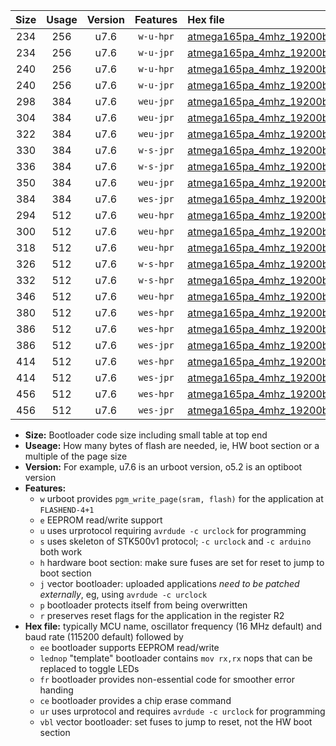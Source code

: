 |Size|Usage|Version|Features|Hex file|
|:-:|:-:|:-:|:-:|:--|
|234|256|u7.6|`w-u-hpr`|[atmega165pa_4mhz_19200bps_ur.hex](https://raw.githubusercontent.com/stefanrueger/urboot/main//atmega165pa_4mhz_19200bps_ur.hex)|
|234|256|u7.6|`w-u-jpr`|[atmega165pa_4mhz_19200bps_ur_vbl.hex](https://raw.githubusercontent.com/stefanrueger/urboot/main//atmega165pa_4mhz_19200bps_ur_vbl.hex)|
|240|256|u7.6|`w-u-hpr`|[atmega165pa_4mhz_19200bps_lednop_ur.hex](https://raw.githubusercontent.com/stefanrueger/urboot/main//atmega165pa_4mhz_19200bps_lednop_ur.hex)|
|240|256|u7.6|`w-u-jpr`|[atmega165pa_4mhz_19200bps_lednop_ur_vbl.hex](https://raw.githubusercontent.com/stefanrueger/urboot/main//atmega165pa_4mhz_19200bps_lednop_ur_vbl.hex)|
|298|384|u7.6|`weu-jpr`|[atmega165pa_4mhz_19200bps_ee_ur_vbl.hex](https://raw.githubusercontent.com/stefanrueger/urboot/main//atmega165pa_4mhz_19200bps_ee_ur_vbl.hex)|
|304|384|u7.6|`weu-jpr`|[atmega165pa_4mhz_19200bps_ee_lednop_ur_vbl.hex](https://raw.githubusercontent.com/stefanrueger/urboot/main//atmega165pa_4mhz_19200bps_ee_lednop_ur_vbl.hex)|
|322|384|u7.6|`weu-jpr`|[atmega165pa_4mhz_19200bps_ee_lednop_fr_ur_vbl.hex](https://raw.githubusercontent.com/stefanrueger/urboot/main//atmega165pa_4mhz_19200bps_ee_lednop_fr_ur_vbl.hex)|
|330|384|u7.6|`w-s-jpr`|[atmega165pa_4mhz_19200bps_vbl.hex](https://raw.githubusercontent.com/stefanrueger/urboot/main//atmega165pa_4mhz_19200bps_vbl.hex)|
|336|384|u7.6|`w-s-jpr`|[atmega165pa_4mhz_19200bps_lednop_vbl.hex](https://raw.githubusercontent.com/stefanrueger/urboot/main//atmega165pa_4mhz_19200bps_lednop_vbl.hex)|
|350|384|u7.6|`weu-jpr`|[atmega165pa_4mhz_19200bps_ee_lednop_fr_ce_ur_vbl.hex](https://raw.githubusercontent.com/stefanrueger/urboot/main//atmega165pa_4mhz_19200bps_ee_lednop_fr_ce_ur_vbl.hex)|
|384|384|u7.6|`wes-jpr`|[atmega165pa_4mhz_19200bps_ee_vbl.hex](https://raw.githubusercontent.com/stefanrueger/urboot/main//atmega165pa_4mhz_19200bps_ee_vbl.hex)|
|294|512|u7.6|`weu-hpr`|[atmega165pa_4mhz_19200bps_ee_ur.hex](https://raw.githubusercontent.com/stefanrueger/urboot/main//atmega165pa_4mhz_19200bps_ee_ur.hex)|
|300|512|u7.6|`weu-hpr`|[atmega165pa_4mhz_19200bps_ee_lednop_ur.hex](https://raw.githubusercontent.com/stefanrueger/urboot/main//atmega165pa_4mhz_19200bps_ee_lednop_ur.hex)|
|318|512|u7.6|`weu-hpr`|[atmega165pa_4mhz_19200bps_ee_lednop_fr_ur.hex](https://raw.githubusercontent.com/stefanrueger/urboot/main//atmega165pa_4mhz_19200bps_ee_lednop_fr_ur.hex)|
|326|512|u7.6|`w-s-hpr`|[atmega165pa_4mhz_19200bps.hex](https://raw.githubusercontent.com/stefanrueger/urboot/main//atmega165pa_4mhz_19200bps.hex)|
|332|512|u7.6|`w-s-hpr`|[atmega165pa_4mhz_19200bps_lednop.hex](https://raw.githubusercontent.com/stefanrueger/urboot/main//atmega165pa_4mhz_19200bps_lednop.hex)|
|346|512|u7.6|`weu-hpr`|[atmega165pa_4mhz_19200bps_ee_lednop_fr_ce_ur.hex](https://raw.githubusercontent.com/stefanrueger/urboot/main//atmega165pa_4mhz_19200bps_ee_lednop_fr_ce_ur.hex)|
|380|512|u7.6|`wes-hpr`|[atmega165pa_4mhz_19200bps_ee.hex](https://raw.githubusercontent.com/stefanrueger/urboot/main//atmega165pa_4mhz_19200bps_ee.hex)|
|386|512|u7.6|`wes-hpr`|[atmega165pa_4mhz_19200bps_ee_lednop.hex](https://raw.githubusercontent.com/stefanrueger/urboot/main//atmega165pa_4mhz_19200bps_ee_lednop.hex)|
|386|512|u7.6|`wes-jpr`|[atmega165pa_4mhz_19200bps_ee_lednop_vbl.hex](https://raw.githubusercontent.com/stefanrueger/urboot/main//atmega165pa_4mhz_19200bps_ee_lednop_vbl.hex)|
|414|512|u7.6|`wes-hpr`|[atmega165pa_4mhz_19200bps_ee_lednop_fr.hex](https://raw.githubusercontent.com/stefanrueger/urboot/main//atmega165pa_4mhz_19200bps_ee_lednop_fr.hex)|
|414|512|u7.6|`wes-jpr`|[atmega165pa_4mhz_19200bps_ee_lednop_fr_vbl.hex](https://raw.githubusercontent.com/stefanrueger/urboot/main//atmega165pa_4mhz_19200bps_ee_lednop_fr_vbl.hex)|
|456|512|u7.6|`wes-hpr`|[atmega165pa_4mhz_19200bps_ee_lednop_fr_ce.hex](https://raw.githubusercontent.com/stefanrueger/urboot/main//atmega165pa_4mhz_19200bps_ee_lednop_fr_ce.hex)|
|456|512|u7.6|`wes-jpr`|[atmega165pa_4mhz_19200bps_ee_lednop_fr_ce_vbl.hex](https://raw.githubusercontent.com/stefanrueger/urboot/main//atmega165pa_4mhz_19200bps_ee_lednop_fr_ce_vbl.hex)|

- **Size:** Bootloader code size including small table at top end
- **Useage:** How many bytes of flash are needed, ie, HW boot section or a multiple of the page size
- **Version:** For example, u7.6 is an urboot version, o5.2 is an optiboot version
- **Features:**
  + `w` urboot provides `pgm_write_page(sram, flash)` for the application at `FLASHEND-4+1`
  + `e` EEPROM read/write support
  + `u` uses urprotocol requiring `avrdude -c urclock` for programming
  + `s` uses skeleton of STK500v1 protocol; `-c urclock` and `-c arduino` both work
  + `h` hardware boot section: make sure fuses are set for reset to jump to boot section
  + `j` vector bootloader: uploaded applications *need to be patched externally*, eg, using `avrdude -c urclock`
  + `p` bootloader protects itself from being overwritten
  + `r` preserves reset flags for the application in the register R2
- **Hex file:** typically MCU name, oscillator frequency (16 MHz default) and baud rate (115200 default) followed by
  + `ee` bootloader supports EEPROM read/write
  + `lednop` "template" bootloader contains `mov rx,rx` nops that can be replaced to toggle LEDs
  + `fr` bootloader provides non-essential code for smoother error handing
  + `ce` bootloader provides a chip erase command
  + `ur` uses urprotocol and requires `avrdude -c urclock` for programming
  + `vbl` vector bootloader: set fuses to jump to reset, not the HW boot section
